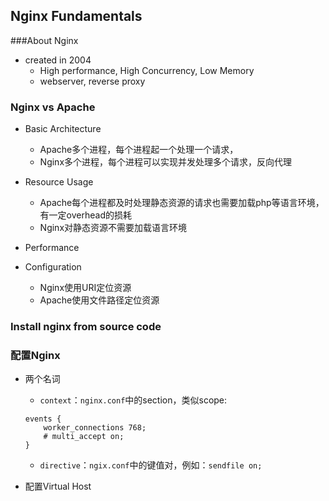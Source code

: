 ## Nginx Fundamentals

###About Nginx

- created in 2004
	- High performance, High Concurrency, Low Memory
	- webserver, reverse proxy

### Nginx vs Apache  
	
- Basic Architecture
	- Apache多个进程，每个进程起一个处理一个请求，
	- Nginx多个进程，每个进程可以实现并发处理多个请求，反向代理

- Resource Usage
	- Apache每个进程都及时处理静态资源的请求也需要加载php等语言环境，有一定overhead的损耗
	- Nginx对静态资源不需要加载语言环境 
- Performance
- Configuration
	- Nginx使用URI定位资源
	- Apache使用文件路径定位资源

### Install nginx from source code


### 配置Nginx

- 两个名词
	- `context`：`nginx.conf`中的section，类似scope:
	```
	events {
		worker_connections 768;
		# multi_accept on;
	}
	```
	- `directive`：`ngix.conf`中的键值对，例如：`sendfile on;`
	
- 配置Virtual Host